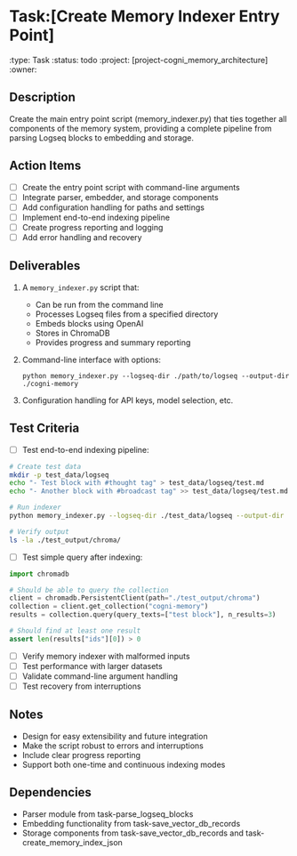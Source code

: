 # Task:[Create Memory Indexer Entry Point]
:type: Task
:status: todo
:project: [project-cogni_memory_architecture]
:owner: 

## Description
Create the main entry point script (memory_indexer.py) that ties together all components of the memory system, providing a complete pipeline from parsing Logseq blocks to embedding and storage.

## Action Items
- [ ] Create the entry point script with command-line arguments
- [ ] Integrate parser, embedder, and storage components
- [ ] Add configuration handling for paths and settings
- [ ] Implement end-to-end indexing pipeline
- [ ] Create progress reporting and logging
- [ ] Add error handling and recovery

## Deliverables
1. A `memory_indexer.py` script that:
   - Can be run from the command line
   - Processes Logseq files from a specified directory
   - Embeds blocks using OpenAI
   - Stores in ChromaDB
   - Provides progress and summary reporting

2. Command-line interface with options:
   ```
   python memory_indexer.py --logseq-dir ./path/to/logseq --output-dir ./cogni-memory
   ```

3. Configuration handling for API keys, model selection, etc.

## Test Criteria
- [ ] Test end-to-end indexing pipeline:
```bash
# Create test data
mkdir -p test_data/logseq
echo "- Test block with #thought tag" > test_data/logseq/test.md
echo "- Another block with #broadcast tag" >> test_data/logseq/test.md

# Run indexer
python memory_indexer.py --logseq-dir ./test_data/logseq --output-dir ./test_output

# Verify output
ls -la ./test_output/chroma/
```

- [ ] Test simple query after indexing:
```python
import chromadb

# Should be able to query the collection
client = chromadb.PersistentClient(path="./test_output/chroma")
collection = client.get_collection("cogni-memory")
results = collection.query(query_texts=["test block"], n_results=3)

# Should find at least one result
assert len(results["ids"][0]) > 0
```

- [ ] Verify memory indexer with malformed inputs
- [ ] Test performance with larger datasets
- [ ] Validate command-line argument handling
- [ ] Test recovery from interruptions

## Notes
- Design for easy extensibility and future integration
- Make the script robust to errors and interruptions
- Include clear progress reporting
- Support both one-time and continuous indexing modes

## Dependencies
- Parser module from task-parse_logseq_blocks
- Embedding functionality from task-save_vector_db_records
- Storage components from task-save_vector_db_records and task-create_memory_index_json 